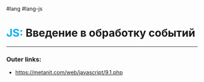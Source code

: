 #lang #lang-js
# <font color="#00b0f0">JS:</font> Введение в обработку событий
---
### Outer links:
- https://metanit.com/web/javascript/9.1.php